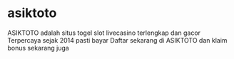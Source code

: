 # asiktoto
ASIKTOTO adalah situs togel slot livecasino terlengkap dan gacor Terpercaya sejak 2014 pasti bayar Daftar sekarang di ASIKTOTO dan klaim bonus sekarang juga
